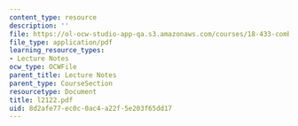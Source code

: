 ```yaml
---
content_type: resource
description: ''
file: https://ol-ocw-studio-app-qa.s3.amazonaws.com/courses/18-433-combinatorial-optimization-fall-2003/8d2afe77ec0c0ac4a22f5e203f65dd17_l2122.pdf
file_type: application/pdf
learning_resource_types:
- Lecture Notes
ocw_type: OCWFile
parent_title: Lecture Notes
parent_type: CourseSection
resourcetype: Document
title: l2122.pdf
uid: 8d2afe77-ec0c-0ac4-a22f-5e203f65dd17
---
```

